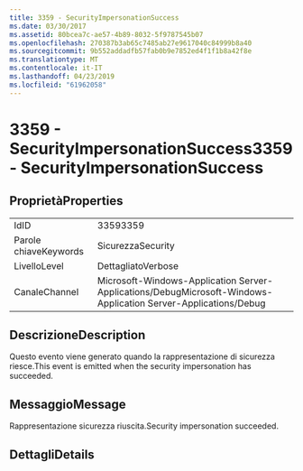 ```yaml
---
title: 3359 - SecurityImpersonationSuccess
ms.date: 03/30/2017
ms.assetid: 80bcea7c-ae57-4b89-8032-5f9787545b07
ms.openlocfilehash: 270387b3ab65c7485ab27e9617040c84999b8a40
ms.sourcegitcommit: 9b552addadfb57fab0b9e7852ed4f1f1b8a42f8e
ms.translationtype: MT
ms.contentlocale: it-IT
ms.lasthandoff: 04/23/2019
ms.locfileid: "61962058"
---
```

# <a name="3359---securityimpersonationsuccess"></a><span data-ttu-id="a0b3a-102">3359 - SecurityImpersonationSuccess</span><span class="sxs-lookup"><span data-stu-id="a0b3a-102">3359 - SecurityImpersonationSuccess</span></span>
## <a name="properties"></a><span data-ttu-id="a0b3a-103">Proprietà</span><span class="sxs-lookup"><span data-stu-id="a0b3a-103">Properties</span></span>  
  
|||  
|-|-|  
|<span data-ttu-id="a0b3a-104">Id</span><span class="sxs-lookup"><span data-stu-id="a0b3a-104">ID</span></span>|<span data-ttu-id="a0b3a-105">3359</span><span class="sxs-lookup"><span data-stu-id="a0b3a-105">3359</span></span>|  
|<span data-ttu-id="a0b3a-106">Parole chiave</span><span class="sxs-lookup"><span data-stu-id="a0b3a-106">Keywords</span></span>|<span data-ttu-id="a0b3a-107">Sicurezza</span><span class="sxs-lookup"><span data-stu-id="a0b3a-107">Security</span></span>|  
|<span data-ttu-id="a0b3a-108">Livello</span><span class="sxs-lookup"><span data-stu-id="a0b3a-108">Level</span></span>|<span data-ttu-id="a0b3a-109">Dettagliato</span><span class="sxs-lookup"><span data-stu-id="a0b3a-109">Verbose</span></span>|  
|<span data-ttu-id="a0b3a-110">Canale</span><span class="sxs-lookup"><span data-stu-id="a0b3a-110">Channel</span></span>|<span data-ttu-id="a0b3a-111">Microsoft-Windows-Application Server-Applications/Debug</span><span class="sxs-lookup"><span data-stu-id="a0b3a-111">Microsoft-Windows-Application Server-Applications/Debug</span></span>|  
  
## <a name="description"></a><span data-ttu-id="a0b3a-112">Descrizione</span><span class="sxs-lookup"><span data-stu-id="a0b3a-112">Description</span></span>  
 <span data-ttu-id="a0b3a-113">Questo evento viene generato quando la rappresentazione di sicurezza riesce.</span><span class="sxs-lookup"><span data-stu-id="a0b3a-113">This event is emitted when the security impersonation has succeeded.</span></span>  
  
## <a name="message"></a><span data-ttu-id="a0b3a-114">Messaggio</span><span class="sxs-lookup"><span data-stu-id="a0b3a-114">Message</span></span>  
 <span data-ttu-id="a0b3a-115">Rappresentazione sicurezza riuscita.</span><span class="sxs-lookup"><span data-stu-id="a0b3a-115">Security impersonation succeeded.</span></span>  
  
## <a name="details"></a><span data-ttu-id="a0b3a-116">Dettagli</span><span class="sxs-lookup"><span data-stu-id="a0b3a-116">Details</span></span>
